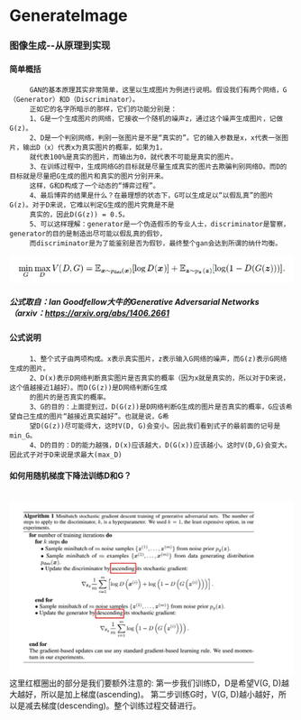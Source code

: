 # GenerateImage
### 图像生成--从原理到实现
#### 简单概括
         GAN的基本原理其实非常简单，这里以生成图片为例进行说明。假设我们有两个网络，G（Generator）和D（Discriminator）。
         正如它的名字所暗示的那样，它们的功能分别是：
         1、G是一个生成图片的网络，它接收一个随机的噪声z，通过这个噪声生成图片，记做G(z)。
         2、D是一个判别网络，判别一张图片是不是“真实的”。它的输入参数是x，x代表一张图片，输出D（x）代表x为真实图片的概率，如果为1，
         就代表100%是真实的图片，而输出为0，就代表不可能是真实的图片。
         3、在训练过程中，生成网络G的目标就是尽量生成真实的图片去欺骗判别网络D。而D的目标就是尽量把G生成的图片和真实的图片分别开来。
         这样，G和D构成了一个动态的“博弈过程”。
         4、最后博弈的结果是什么？在最理想的状态下，G可以生成足以“以假乱真”的图片G(z)。对于D来说，它难以判定G生成的图片究竟是不是
         真实的，因此D(G(z)) = 0.5。
         5、可以这样理解：generator是一个伪造假币的专业人士，discriminator是警察，generator的目的是制造出尽可能以假乱真的假钞，
         而discriminator是为了能鉴别是否为假钞，最终整个gan会达到所谓的纳什均衡。

   ![image](https://github.com/Kevinwenya/GenerateImage/blob/master/gan.jpg)
##### 公式取自：Ian Goodfellow大牛的Generative Adversarial Networks（arxiv：https://arxiv.org/abs/1406.2661
#### 公式说明
         1、整个式子由两项构成。x表示真实图片，z表示输入G网络的噪声，而G(z)表示G网络生成的图片。
         2、D(x)表示D网络判断真实图片是否真实的概率（因为x就是真实的，所以对于D来说，这个值越接近1越好）。而D(G(z))是D网络判断G生成
         的图片的是否真实的概率。
         3、G的目的：上面提到过，D(G(z))是D网络判断G生成的图片是否真实的概率，G应该希望自己生成的图片“越接近真实越好”。也就是说，G希
         望D(G(z))尽可能得大，这时V(D, G)会变小。因此我们看到式子的最前面的记号是min_G。
         4、D的目的：D的能力越强，D(x)应该越大，D(G(x))应该越小。这时V(D,G)会变大。因此式子对于D来说是求最大(max_D)
#### 如何用随机梯度下降法训练D和G？
  ![image](https://github.com/Kevinwenya/GenerateImage/blob/master/gan_gradient.jpg)
         这里红框圈出的部分是我们要额外注意的:
         第一步我们训练D，D是希望V(G, D)越大越好，所以是加上梯度(ascending)。
         第二步训练G时，V(G, D)越小越好，所以是减去梯度(descending)。整个训练过程交替进行。

